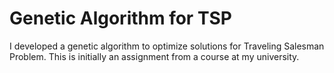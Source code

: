 # Genetic Algorithm for TSP
I developed a genetic algorithm to optimize solutions for Traveling Salesman Problem. This is initially an assignment from a course at my university.
